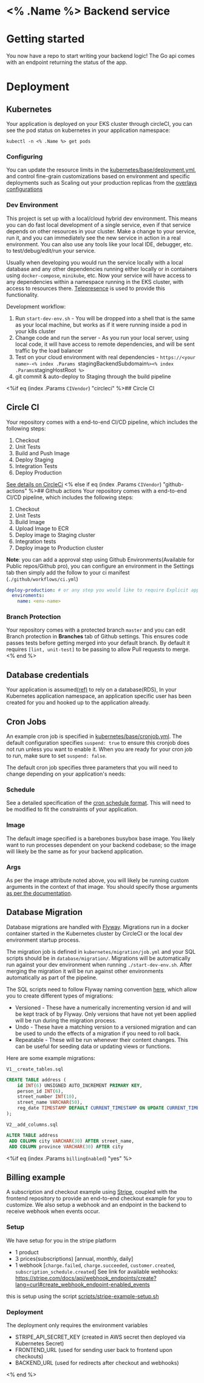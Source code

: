 #  <% .Name %> Backend service

# Getting started
You now have a repo to start writing your backend logic! The Go api comes with an endpoint returning the status of the app.

# Deployment
## Kubernetes
Your application is deployed on your EKS cluster through circleCI, you can see the pod status on kubernetes in your application namespace:
```
kubectl -n <% .Name %> get pods
```
### Configuring
You can update the resource limits in the [kubernetes/base/deployment.yml][base-deployment], and control fine-grain customizations based on environment and specific deployments such as Scaling out your production replicas from the [overlays configurations][env-prod]

### Dev Environment
This project is set up with a local/cloud hybrid dev environment. This means you can do fast local development of a single service, even if that service depends on other resources in your cluster. 
Make a change to your service, run it, and you can immediately see the new service in action in a real environment. You can also use any tools like your local IDE, debugger, etc. to test/debug/edit/run your service.

Usually when developing you would run the service locally with a local database and any other dependencies running either locally or in containers using `docker-compose`, `minikube`, etc. 
Now your service will have access to any dependencies within a namespace running in the EKS cluster, with access to resources there.
[Telepresence](https://telepresence.io) is used to provide this functionality. 

 Development workflow:
 
  1. Run `start-dev-env.sh` - You will be dropped into a shell that is the same as your local machine, but works as if it were running inside a pod in your k8s cluster
  2. Change code and run the server - As you run your local server, using local code, it will have access to remote dependencies, and will be sent traffic by the load balancer
  3. Test on your cloud environment with real dependencies - `https://<your name>-<% index .Params `stagingBackendSubdomain` %><% index .Params `stagingHostRoot` %>`
  4. git commit & auto-deploy to Staging through the build pipeline

<%if eq (index .Params `CIVendor`) "circleci" %>## Circle CI
## Circle CI
Your repository comes with a end-to-end CI/CD pipeline, which includes the following steps:
1. Checkout
2. Unit Tests
3. Build and Push Image
4. Deploy Staging
5. Integration Tests
6. Deploy Production


[See details on CircleCi][circleci-details]
<% else if eq (index .Params `CIVendor`) "github-actions" %>## Github actions
Your repository comes with a end-to-end CI/CD pipeline, which includes the following steps:
1. Checkout
2. Unit Tests
3. Build Image
4. Upload Image to ECR
4. Deploy image to Staging cluster
5. Integration tests
6. Deploy image to Production cluster

**Note**: you can add a approval step using Github Environments(Available for Public repos/Github pro), you can configure an environment in the Settings tab then simply add the follow to your ci manifest (`./github/workflows/ci.yml`)
```yml
deploy-production: # or any step you would like to require Explicit approval
  enviroments:
    name: <env-name>
```
### Branch Protection
Your repository comes with a protected branch `master` and you can edit Branch protection in **Branches** tab of Github settings. This ensures code passes tests before getting merged into your default branch.
By default it requires `[lint, unit-test]` to be passing to allow Pull requests to merge.
<% end %>

## Database credentials
Your application is assumed[(ref)][base-deployment-secret] to rely on a database(RDS), In your Kubernetes
application namespace, an application specific user has been created for you and hooked up to the application already.

## Cron Jobs
An example cron job is specified in [kubernetes/base/cronjob.yml][base-cronjob].
The default configuration specifies `suspend: true` to ensure this cronjob does not run unless you want to enable it.
When you are ready for your cron job to run, make sure to set `suspend: false`.

The default cron job specifies three parameters that you will need to change depending on your application's needs:

### Schedule
See a detailed specification of the [cron schedule format](https://en.wikipedia.org/wiki/Cron#Overview).
This will need to be modified to fit the constraints of your application.

### Image
The default image specified is a barebones busybox base image.
You likely want to run processes dependent on your backend codebase; so the image will likely be the same as for your backend application.

### Args
As per the image attribute noted above, you will likely be running custom arguments in the context of that image.
You should specify those arguments [as per the documentation](https://kubernetes.io/docs/tasks/inject-data-application/define-command-argument-container/).

## Database Migration
Database migrations are handled with [Flyway](https://flywaydb.org/). Migrations run in a docker container started in the Kubernetes cluster by CircleCI or the local dev environment startup process.

The migration job is defined in `kubernetes/migration/job.yml` and your SQL scripts should be in `database/migration/`.
Migrations will be automatically run against your dev environment when running `./start-dev-env.sh`. After merging the migration it will be run against other environments automatically as part of the pipeline.

The SQL scripts need to follow Flyway naming convention [here](https://flywaydb.org/documentation/concepts/migrations.html#sql-based-migrations), which allow you to create different types of migrations:
* Versioned - These have a numerically incrementing version id and will be kept track of by Flyway. Only versions that have not yet been applied will be run during the migration process.
* Undo - These have a matching version to a versioned migration and can be used to undo the effects of a migration if you need to roll back.
* Repeatable - These will be run whenever their content changes. This can be useful for seeding data or updating views or functions.

Here are some example migrations:

`V1__create_tables.sql`
```sql
CREATE TABLE address (
    id INT(6) UNSIGNED AUTO_INCREMENT PRIMARY KEY,
    person_id INT(6),
    street_number INT(10),
    street_name VARCHAR(50),
    reg_date TIMESTAMP DEFAULT CURRENT_TIMESTAMP ON UPDATE CURRENT_TIMESTAMP
);
```

`V2__add_columns.sql`
```sql
ALTER TABLE address
 ADD COLUMN city VARCHAR(30) AFTER street_name,
 ADD COLUMN province VARCHAR(30) AFTER city
```
<%if eq (index .Params `billingEnabled`) "yes" %>
## Billing example
A subscription and checkout example using [Stripe](https://stripe.com), coupled with the frontend repository to provide an end-to-end checkout example for you to customize. We also setup a webhook and an endpoint in the backend to receive webhook when events occur.

### Setup
We have setup for you in the stripe platform
- 1 product
- 3 prices(subscriptions) [annual, monthly, daily]
- 1 webhook [`charge.failed`, `charge.succeeded`, `customer.created`, `subscription_schedule.created`] 
See link for available webhooks: https://stripe.com/docs/api/webhook_endpoints/create?lang=curl#create_webhook_endpoint-enabled_events

this is setup using the script [scripts/stripe-example-setup.sh](scripts/stripe-example-setup.sh)

### Deployment
The deployment only requires the environment variables 
- STRIPE_API_SECRET_KEY (created in AWS secret then deployed via Kubernetes Secret)
- FRONTEND_URL (used for sending user back to frontend upon checkouts)
- BACKEND_URL (used for redirects after checkout and webhooks)

<% end %>
<!-- Links -->
[base-cronjob]: ./kubernetes/base/cronjob.yml
[base-deployment]: ./kubernetes/base/deployment.yml
[base-deployment-secret]: ./kubernetes/base/deployment.yml#L49-58
[env-prod]: ./kubernetes/overlays/production/deployment.yml
[circleci-details]: ./.circleci/README.md
